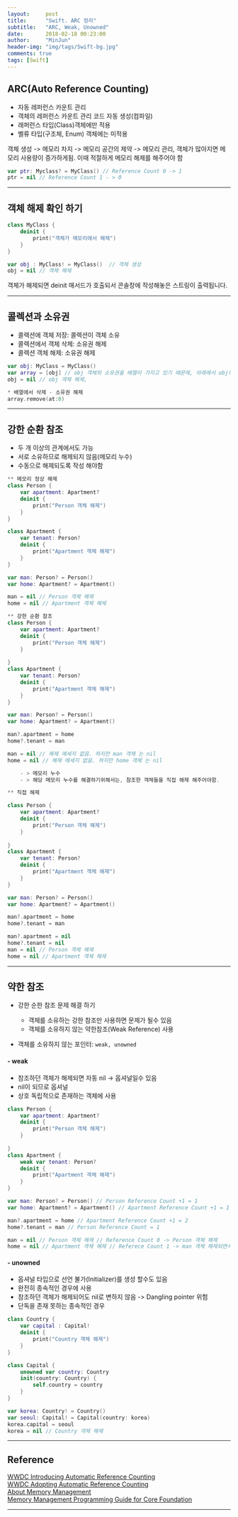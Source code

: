 ```yaml
---
layout:     post
title:      "Swift. ARC 정리"
subtitle:   "ARC, Weak, Unowned"
date:       2018-02-18 00:23:00
author:     "MinJun"
header-img: "img/tags/Swift-bg.jpg"
comments: true 
tags: [Swift]
---
```


## ARC(Auto Reference Counting)

- 자동 레퍼런스 카운트 관리
- 객체의 레퍼런스 카운트 관리 코드 자동 생성(컴파일)
- 래퍼런스 타입(Class)객체에만 적용
- 벨류 타입(구조체, Enum) 객체에는 미적용 <br>

객체 생성 -> 메모리 차지 -> 메모리 공간의 제약 -> 메모리 관리, 객체가 많아지면 메모리 사용량이 증가하게됨. 이때 적절하게 메모리 해제를 해주어야 함 <br>

```swift
var ptr: Myclass? = MyClass() // Reference Count 0 -> 1 
ptr = nil // Reference Count 1 - > 0
```

---

## 객체 해제 확인 하기 

```swift
class MyClass {
	deinit {
		print("객체가 메모리에서 해제")
	}
}

var obj : MyClass! = MyClass()  // 객체 생성
obj = nil // 객체 해제 
```

객체가 해제되면 deinit 매서드가 호출되서 콘솔창에 작성해놓은 스트링이 출력됩니다.

---

## 콜렉션과 소유권

- 콜렉션에 객체 저장: 콜렉션이 객체 소유
- 콜렉션에서 객체 삭제: 소유권 해제
- 콜렉션 객체 해제: 소유권 해제

```swift
var obj: MyClass = MyClass()
var array = [obj] // obj 객체의 소유권을 배열이 가지고 있기 때문에, 아래에서 obj의 객체를 해제 해도, 배열의 원소로 있는 obj 객체는 해제되지 않음.  
obj = nil // obj 객체 해제,

* 배열에서 삭제 - 소유권 해제
array.remove(at:0)
```

---

## 강한 순환 참조 

- 두 개 이상의 관계에서도 가능
- 서로 소유하므로 해제되지 않음(메모리 누수)
- 수동으로 해제되도록 작성 해야함

```swift
** 메모리 정상 해제
class Person {
    var apartment: Apartment?
    deinit {
        print("Person 객체 해제")
    }
}

class Apartment {
    var tenant: Person?
    deinit {
        print("Apartment 객체 해제")
    }
}

var man: Person? = Person()
var home: Apartment? = Apartment()

man = nil // Person 객체 해제
home = nil // Apartment 객체 해제

** 강한 순환 참조 
class Person {
    var apartment: Apartment?
    deinit {
        print("Person 객체 해제")
    }
    
}
class Apartment {
    var tenant: Person?
    deinit {
        print("Apartment 객체 해제")
    }
}

var man: Person? = Person()
var home: Apartment? = Apartment()

man?.apartment = home
home?.tenant = man

man = nil // 해제 메세지 없음. 하지만 man 객체 는 nil
home = nil // 해제 메세지 없음. 하지만 home 객체 는 nil

	- > 메모리 누수 
	- > 해당 메모리 누수를 해결하기위해서는, 참조한 객체들을 직접 해제 해주어야함.

** 직접 해제

class Person {
    var apartment: Apartment?
    deinit {
        print("Person 객체 해제")
    }
    
}
class Apartment {
    var tenant: Person?
    deinit {
        print("Apartment 객체 해제")
    }
}

var man: Person? = Person()
var home: Apartment? = Apartment()

man?.apartment = home
home?.tenant = man

man?.apartment = nil
home?.tenant = nil
man = nil // Person 객체 해제
home = nil // Apartment 객체 해제
```

---

## 약한 참조 

- 강한 순한 참조 문제 해결 하기 
	- 객체를 소유하는 강한 참조만 사용하면 문제가 될수 있음 
	- 객체를 소유하지 않는 약한참조(Weak Reference) 사용

- 객체를 소유하지 않는 포인터: `weak, unowned`

#### - weak 

- 참조하던 객체가 해제되면 자동 nil -> 옵셔널일수 있음
- nil이 되므로 옵셔널
- 상호 독립적으로 존재하는 객체에 사용 

```swift
class Person {
    var apartment: Apartment?
    deinit {
        print("Person 객체 해제")
    }
    
}
class Apartment {
    weak var tenant: Person?
    deinit {
        print("Apartment 객체 해제")
    }
}

var man: Person? = Person() // Person Reference Count +1 = 1 
var home: Apartment? = Apartment() // Apartment Reference Count +1 = 1 

man?.apartment = home // Apartment Reference Count +1 = 2
home?.tenant = man // Person Reference Count = 1 

man = nil // Person 객체 해제 // Reference Count 0 -> Person 객체 해제 
home = nil // Apartment 객체 해제 // Referece Count 1 -> man 객체 해제되면서, home.tenant 에서 참조 하고있던 Person 의 Reference Count 없어짐 -> 결과적으로 home의 Reference Count 0 -> 객체 해제 
```

#### - unowned 

- 옵셔널 타입으로 선언 불가(Initializer)를 생성 할수도 있음
- 완전히 종속적인 경우에 사용 
- 참조하던 객체가 해제되어도 nil로 변하지 않음 -> Dangling pointer 위험
- 단독을 존재 못하는 종속적인 경우 

```swift
class Country {
    var capital : Capital!
    deinit {
        print("Country 객체 해제")
    }
}

class Capital {
    unowned var country: Country
    init(country: Country) {
        self.country = country
    }
}

var korea: Country! = Country()
var seoul: Capital! = Capital(country: korea)
korea.capital = seoul
korea = nil // Country 객체 해제 
```

---

## Reference 

[WWDC Introducing Automatic Reference Counting](https://developer.apple.com/videos/play/wwdc2011/323/) <br>
[WWDC Adopting Automatic Reference Counting](https://developer.apple.com/videos/play/wwdc2012/406/) <br>
[About Memory Management](https://developer.apple.com/library/content/documentation/Cocoa/Conceptual/MemoryMgmt/Articles/MemoryMgmt.html#//apple_ref/doc/uid/10000011i) <br>
[Memory Management Programming Guide for Core Foundation](https://developer.apple.com/library/content/documentation/CoreFoundation/Conceptual/CFMemoryMgmt/CFMemoryMgmt.html#//apple_ref/doc/uid/10000127i) <br> 

---
